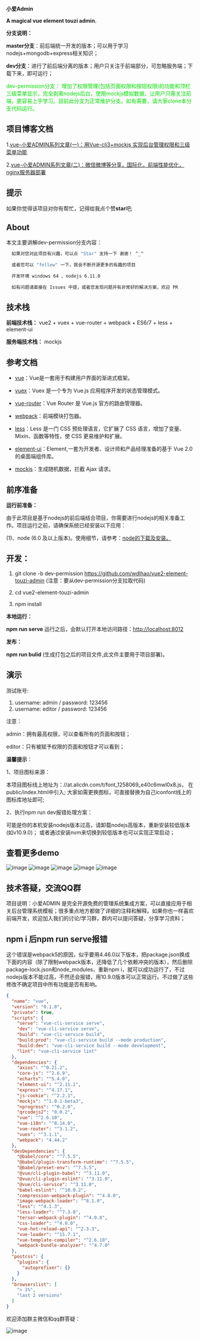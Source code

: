<b>小爱Admin</b>

**A magical vue element touzi admin.**

**分支说明：**

**master分支**：前后端统一开发的版本；可以用于学习nodejs+mongodb+express相关知识；

**dev分支**：进行了前后端分离的版本；用户只关注于前端部分，可忽略服务端；下载下来，即可运行；

<font color="#00dd00">
dev-permission分支：
增加了权限管理(包括页面权限和按钮权限)的功能和顶栏三级菜单显示，完全剥离nodejs后台，使用mockjs模拟数据，让用户只需关注前端，更容易上手学习。目前此分支为正常维护分支。如有需要，请大家clone本分支代码运行。</font>


## 项目博客文档

1.[vue-小爱ADMIN系列文章(一)：用Vue-cli3+mockjs 实现后台管理权限和三级菜单功能](https://github.com/wdlhao/webBlog/blob/master/readmes/01.md)

2.[vue-小爱ADMIN系列文章(二)：微信微博等分享，国际化，前端性能优化，nginx服务器部署](https://github.com/wdlhao/webBlog/blob/master/readmes/02.md)

## 提示

如果你觉得该项目对你有帮忙，记得给我点个赞**star**吧;

## About

本文主要讲解dev-permission分支内容：

```bash
  如果对您对此项目有兴趣，可以点 "Star" 支持一下 谢谢！ ^_^
  
  或者您可以 "follow" 一下，我会不断开源更多的有趣的项目
  
  开发环境 windows 64 、nodejs 6.11.0
  
  如有问题请直接在 Issues 中提，或者您发现问题并有非常好的解决方案，欢迎 PR
```

## 技术栈

**前端技术栈：** vue2 + vuex + vue-router + webpack + ES6/7 + less + element-ui

**服务端技术栈：** mockjs

## 参考文档

*   [vue](https://vuejs.bootcss.com/v2/guide/)：Vue是一套用于构建用户界面的渐进式框架。

*   [vuex](https://vuex.vuejs.org/zh/)：Vuex 是一个专为 Vue.js 应用程序开发的状态管理模式。

*   [vue-router](https://router.vuejs.org/zh/)：Vue Router 是 Vue.js 官方的路由管理器。

*   [webpack](https://webpack.js.org/concepts/)：前端模块打包器。

*   [less](http://lesscss.cn/)：Less 是一门 CSS 预处理语言，它扩展了 CSS 语言，增加了变量、Mixin、函数等特性，使 CSS 更易维护和扩展。

*   [element-ui](https://element.eleme.io/)：Element,一套为开发者、设计师和产品经理准备的基于 Vue 2.0 的桌面端组件库。

*   [mockjs](https://github.com/nuysoft/Mock/wiki/Getting-Started)：生成随机数据，拦截 Ajax 请求。

## 前序准备

**运行前准备：**

由于此项目是基于nodejs的前后端结合项目，你需要进行nodejs的相关准备工作。项目运行之前，请确保系统已经安装以下应用：

(1)、node (6.0 及以上版本)。使用细节，请参考：[node的下载及安装。](https://nodejs.org/en/download/)

## 开发：

1.  git clone -b dev-permission <https://github.com/wdlhao/vue2-element-touzi-admin>  (注意：要从dev-permission分支拉取代码)

2.  cd vue2-element-touzi-admin

3.  npm install

**本地运行：**

**npm run serve** 运行之后，会默认打开本地访问路径：<http://localhost:8012>

**发布：**

**npm run bulid** (生成打包之后的项目文件,此文件主要用于项目部署)。

## 演示

测试账号:

1.  username: admin / password: 123456
2.  username: editor / password: 123456

注意：

admin：拥有最高权限，可以查看所有的页面和按钮；

editor：只有被赋予权限的页面和按钮才可以看到；

**温馨提示**：

1、项目图标来源：

本项目图标线上地址为：//at.alicdn.com/t/font\_1258069\_e40c6mwl0x8.js， 在public/index.html中引入;
大家如需更换图标，可直接替换为自己iconfont线上的图标库地址即可;

2、执行npm run dev报错处理方案：

可能是你的本机安装nodejs版本过高，请卸载nodejs高版本，重新安装较低版本(如v10.9.0)；
或者通过安装nvm来切换到较低版本也可以实现正常启动；

## 查看更多demo

![image](https://github.com/wdlhao/vue2-element-touzi-admin/blob/dev-permission/src/assets/github/1.png)
![image](https://github.com/wdlhao/vue2-element-touzi-admin/blob/dev-permission/src/assets/github/2.png)
![image](https://github.com/wdlhao/vue2-element-touzi-admin/blob/dev-permission/src/assets/github/3.png)
![image](https://github.com/wdlhao/vue2-element-touzi-admin/blob/dev-permission/src/assets/github/4.png)
![image](https://github.com/wdlhao/vue2-element-touzi-admin/blob/dev-permission/src/assets/github/5.png)

## 技术答疑，交流QQ群

项目说明：小爱ADMIN 是完全开源免费的管理系统集成方案，可以直接应用于相关后台管理系统模板；很多重点地方都做了详细的注释和解释。如果你也一样喜欢前端开发，欢迎加入我们的讨论/学习群，群内可以提问答疑，分享学习资料；


## npm i 后npm run serve报错

这个错误是webpack5的原因，似乎要用4.46.0以下版本，把package.json换成下面的内容（除了限制webpack版本，还降低了几个依赖冲突的版本），然后删除package-lock.json和node_modules，重新npm i，就可以成功运行了，不过nodejs版本不能过高，不然还会报错，用10.9.0版本可以正常运行。不过做了这些修改不确定项目中所有功能是否有影响。

```json
{
  "name": "vue",
  "version": "0.1.0",
  "private": true,
  "scripts": {
    "serve": "vue-cli-service serve",
    "dev": "vue-cli-service serve",
    "build": "vue-cli-service build",
    "build:prod": "vue-cli-service build --mode production",
    "build:dev": "vue-cli-service build --mode development",
    "lint": "vue-cli-service lint"
  },
  "dependencies": {
    "axios": "^0.21.2",
    "core-js": "^2.6.9",
    "echarts": "^5.4.0",
    "element-ui": "^2.11.1",
    "express": "^4.17.1",
    "js-cookie": "^2.2.1",
    "mockjs": "^1.0.1-beta3",
    "nprogress": "^0.2.0",
    "qrcodejs2": "0.0.2",
    "vue": "^2.6.10",
    "vue-i18n": "^8.14.0",
    "vue-router": "^3.1.2",
    "vuex": "^3.1.1",
    "webpack": "4.44.2"
  },
  "devDependencies": {
    "@babel/core": "^7.5.5",
    "@babel/plugin-transform-runtime": "^7.5.5",
    "@babel/preset-env": "^7.5.5",
    "@vue/cli-plugin-babel": "^3.11.0",
    "@vue/cli-plugin-eslint": "^3.11.0",
    "@vue/cli-service": "^3.11.0",
    "babel-eslint": "^10.0.2",
    "compression-webpack-plugin": "^4.0.0",
    "image-webpack-loader": "^8.1.0",
    "less": "^4.1.3",
    "less-loader": "^7.3.0",
    "terser-webpack-plugin": "^4.0.0",
    "css-loader": "^4.0.0",
    "vue-hot-reload-api": "^2.3.3",
    "vue-loader": "^15.7.1",
    "vue-template-compiler": "^2.6.10",
    "webpack-bundle-analyzer": "^4.7.0"
  },
  "postcss": {
    "plugins": {
      "autoprefixer": {}
    }
  },
  "browserslist": [
    "> 1%",
    "last 2 versions"
  ]
}
```

欢迎添加群主微信和qq群答疑：

![image](https://github.com/wdlhao/vue2-element-touzi-admin/blob/dev-permission/src/assets/img/qcode.jpg)
